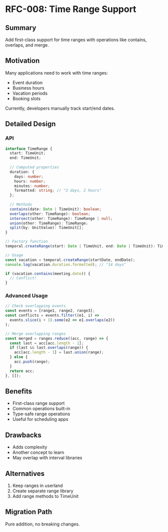 # RFC-008: Time Range Support

## Summary

Add first-class support for time ranges with operations like contains, overlaps, and merge.

## Motivation

Many applications need to work with time ranges:
- Event duration
- Business hours
- Vacation periods
- Booking slots

Currently, developers manually track start/end dates.

## Detailed Design

### API

```typescript
interface TimeRange {
  start: TimeUnit;
  end: TimeUnit;
  
  // Computed properties
  duration: {
    days: number;
    hours: number;
    minutes: number;
    formatted: string; // "3 days, 2 hours"
  };
  
  // Methods
  contains(date: Date | TimeUnit): boolean;
  overlaps(other: TimeRange): boolean;
  intersect(other: TimeRange): TimeRange | null;
  union(other: TimeRange): TimeRange;
  split(by: UnitValue): TimeUnit[];
}

// Factory function
temporal.createRange(start: Date | TimeUnit, end: Date | TimeUnit): TimeRange;

// Usage
const vacation = temporal.createRange(startDate, endDate);
console.log(vacation.duration.formatted); // "14 days"

if (vacation.contains(meeting.date)) {
  // Conflict!
}
```

### Advanced Usage

```typescript
// Check overlapping events
const events = [range1, range2, range3];
const conflicts = events.filter((e1, i) => 
  events.slice(i + 1).some(e2 => e1.overlaps(e2))
);

// Merge overlapping ranges
const merged = ranges.reduce((acc, range) => {
  const last = acc[acc.length - 1];
  if (last && last.overlaps(range)) {
    acc[acc.length - 1] = last.union(range);
  } else {
    acc.push(range);
  }
  return acc;
}, []);
```

## Benefits

- First-class range support
- Common operations built-in
- Type-safe range operations
- Useful for scheduling apps

## Drawbacks

- Adds complexity
- Another concept to learn
- May overlap with interval libraries

## Alternatives

1. Keep ranges in userland
2. Create separate range library
3. Add range methods to TimeUnit

## Migration Path

Pure addition, no breaking changes.
